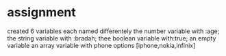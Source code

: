# assignment
 created 6 variables
 each named differentely
 the number variable with :age;
 the string variable with :bradah;
 thee boolean variable with:true;
an empty variable
an array variable with phone options
[iphone,nokia,infinix]

